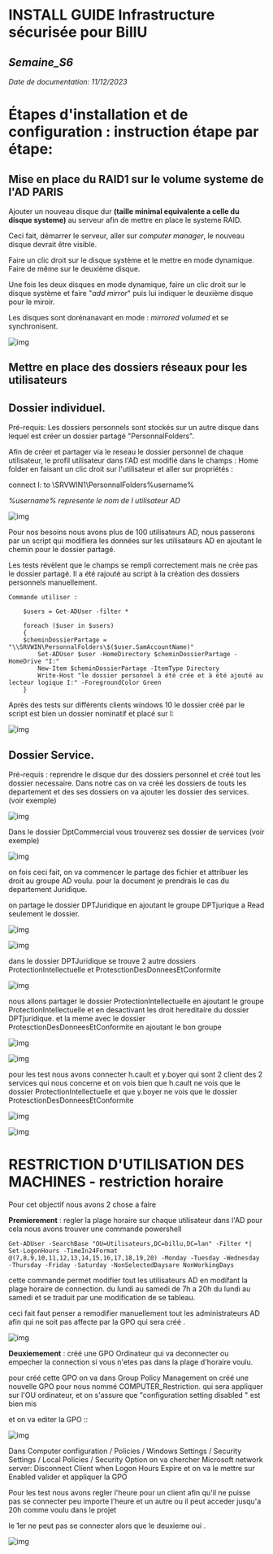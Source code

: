 # **INSTALL GUIDE Infrastructure sécurisée pour BillU**
## _Semaine_S6_
_Date de documentation: 11/12/2023_

# **Étapes d'installation et de configuration : instruction étape par étape:**


## Mise en place du RAID1 sur le volume systeme de l'AD PARIS

Ajouter un nouveau disque dur **(taille minimal equivalente a celle du disque systeme)** au serveur afin de mettre en place le systeme RAID.

Ceci fait, démarrer le serveur, aller sur _computer manager_, le nouveau disque devrait être visible.

Faire un clic droit sur le disque système et le mettre en mode dynamique. Faire de même sur le deuxième disque. 

Une fois les deux disques en mode dynamique, faire un clic droit sur le disque système et faire "_add mirror_" puis lui indiquer le deuxième disque pour le miroir.

Les disques sont dorénanavant en mode : _mirrored volumed_ et se synchronisent.

![img](https://github.com/michaelc31/Projet-image/blob/main/Nouveau%20dossier/RAID.JPG?raw=true)

## Mettre en place des dossiers réseaux pour les utilisateurs

## Dossier individuel.

Pré-requis: Les dossiers personnels sont stockés sur un autre disque dans lequel est créer un dossier partagé "PersonnalFolders".  

Afin de créer et partager via le reseau le dossier personnel de chaque utilisateur, le profil utilisateur dans l'AD est modifié dans le champs : Home folder en faisant un clic droit sur l'utilisateur et aller sur propriétés :

connect I: to \\SRVWIN1\PersonnalFolders\%username%  

_%username% represente le nom de l utilisateur AD_  

![img](https://github.com/michaelc31/Projet-image/blob/main/Nouveau%20dossier/DP.JPG?raw=true)


Pour nos besoins nous avons plus de 100 utilisateurs AD, nous passerons par un script qui modifiera les données sur les utilisateurs AD en ajoutant le chemin pour le dossier partagé. 

Les tests révèlent que le champs se rempli correctement mais ne crée pas le dossier partagé. Il a été rajouté au script à la création des dossiers personnels manuellement.

    Commande utiliser :

        $users = Get-ADUser -filter *

        foreach ($user in $users)
        {
        $cheminDossierPartage = "\\SRVWIN\PersonnalFolders\$($user.SamAccountName)"
            Set-ADUser $user -HomeDirectory $cheminDossierPartage -HomeDrive "I:"
            New-Item $cheminDossierPartage -ItemType Directory 
            Write-Host "le dossier personnel à été crée et à été ajouté au lecteur logique I:" -ForegroundColor Green 
        }

Après des tests sur différents clients windows 10 le dossier créé par le script est bien un dossier nominatif et placé sur I:

![img](https://github.com/michaelc31/Projet-image/blob/main/Nouveau%20dossier/Dp2.JPG?raw=true)

## Dossier Service.

Pré-requis : reprendre le disque dur des dossiers personnel et créé tout les dossier necessaire. Dans notre cas on va créé les dossiers de touts les departement et des ses dossiers on va 
ajouter les dossier des services. (voir exemple)

![img](https://github.com/michaelc31/Projet-image/blob/main/Nouveau%20dossier/DS.JPG?raw=true)

Dans le dossier DptCommercial vous trouverez ses dossier de services (voir exemple)

![img](https://github.com/michaelc31/Projet-image/blob/main/Nouveau%20dossier/DS2.JPG?raw=true)

on fois ceci fait, on va commencer le partage des fichier et attribuer les droit au groupe AD voulu. pour la document je prendrais le cas du departement Juridique.

on partage le dossier DPTJuridique en ajoutant le groupe DPTjurique a Read seulement le dossier.

![img](https://github.com/michaelc31/Projet-image/blob/main/Nouveau%20dossier/DS3.JPG?raw=true)

![img](https://github.com/michaelc31/Projet-image/blob/main/Nouveau%20dossier/DS4.JPG?raw=true)

dans le dossier DPTJuridique se trouve 2 autre dossiers ProtectionIntellectuelle et ProtesctionDesDonneesEtConformite

![img](https://github.com/michaelc31/Projet-image/blob/main/Nouveau%20dossier/DS5.JPG?raw=true)

nous allons partager le dossier ProtectionIntellectuelle en ajoutant le groupe ProtectionIntellectuelle et en desactivant les droit hereditaire du dossier DPTjuridique. 
et la meme avec le dossier ProtesctionDesDonneesEtConformite en ajoutant le bon groupe

![img](https://github.com/michaelc31/Projet-image/blob/main/Nouveau%20dossier/DS6.JPG?raw=true)

![img](https://github.com/michaelc31/Projet-image/blob/main/Nouveau%20dossier/DS7.JPG?raw=true)

pour les test nous avons connecter h.cault et y.boyer qui sont 2 client des 2 services qui nous concerne et on vois bien que h.cault ne vois que le dossier ProtectionIntellectuelle
et que y.boyer ne vois que le dossier ProtesctionDesDonneesEtConformite

![img](https://github.com/michaelc31/Projet-image/blob/main/Nouveau%20dossier/DS8.JPG?raw=true)

![img](https://github.com/michaelc31/Projet-image/blob/main/Nouveau%20dossier/DS9.JPG?raw=true)

# RESTRICTION D'UTILISATION DES MACHINES - restriction horaire

Pour cet objectif nous avons 2 chose a faire

**Premierement** : regler la plage horaire sur chaque utilisateur dans l'AD pour cela nous avons trouver une commande powershell

`Get-ADUser -SearchBase "OU=Utilisateurs,DC=billu,DC=lan" -Filter *| Set-LogonHours -TimeIn24Format @(7,8,9,10,11,12,13,14,15,16,17,18,19,20) -Monday -Tuesday -Wednesday -Thursday -Friday -Saturday -NonSelectedDaysare NonWorkingDays`

cette commande permet modifier tout les utilisateurs AD en modifant la plage horaire de connection. du lundi au samedi de 7h a 20h du lundi au samedi et se traduit par une modification de se tableau.

ceci fait faut penser a remodifier manuellement tout les administrateurs AD afin qui ne soit pas affecte par la GPO qui sera créé .

![img](https://github.com/michaelc31/Projet-image/blob/main/Nouveau%20dossier/RU.JPG?raw=true)

**Deuxiemement** : créé une GPO Ordinateur qui va deconnecter ou empecher la connection si vous n'etes pas dans la plage d'horaire voulu.

pour créé cette GPO on va dans Group Policy Management on créé une nouvelle GPO pour nous nommé COMPUTER_Restriction. qui sera appliquer sur l'OU ordinateur, et on s'assure que "configuration setting disabled " est bien mis

et on va editer la GPO :: 

![img](https://github.com/michaelc31/Projet-image/blob/main/Nouveau%20dossier/RU2.JPG?raw=true)

Dans Computer configuration / Policies / Windows Settings / Security Settings / Local Policies / Security Option on va chercher Microsoft network server: Disconnect Client when Logon Hours Expire et on va le mettre sur Enabled valider et appliquer la GPO

Pour les test nous avons regler l'heure pour un client afin qu'il ne puisse pas se connecter peu importe l'heure et un autre ou il peut acceder jusqu'a 20h comme voulu dans le projet

le 1er ne peut pas se connecter alors que le deuxieme oui .

![img](https://github.com/michaelc31/Projet-image/blob/main/Nouveau%20dossier/RU3.JPG?raw=true)



